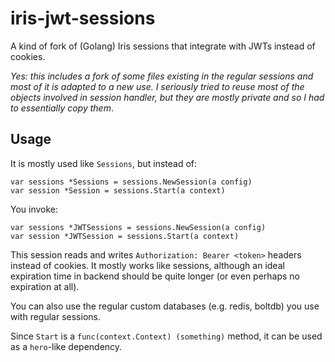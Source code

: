 # iris-jwt-sessions
A kind of fork of (Golang) Iris sessions that integrate with JWTs instead of cookies.

*Yes: this includes a fork of some files existing in the regular sessions and most of it is adapted to a new use. I seriously tried to reuse most of the objects involved in session handler, but they are mostly private and so I had to essentially copy them*.

Usage
-----

It is mostly used like `Sessions`, but instead of:

    var sessions *Sessions = sessions.NewSession(a config)
    var session *Session = sessions.Start(a context)

You invoke:

    var sessions *JWTSessions = sessions.NewSession(a config)
    var session *JWTSession = sessions.Start(a context)

This session reads and writes `Authorization: Bearer <token>`
headers instead of cookies. It mostly works like sessions, although
an ideal expiration time in backend should be quite longer (or even
perhaps no expiration at all).

You can also use the regular custom databases (e.g. redis, boltdb)
you use with regular sessions.

Since `Start` is a `func(context.Context) (something)` method, it can
be used as a `hero`-like dependency.